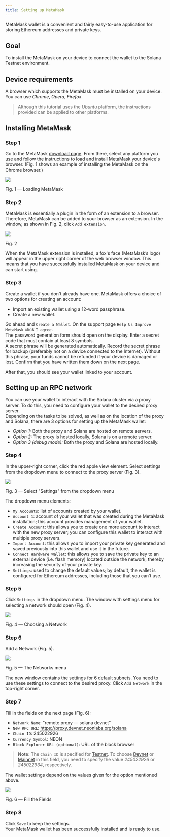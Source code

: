 ```yaml
---
title: Setting up MetaMask
---
```


MetaMask wallet is a convenient and fairly easy-to-use application for storing Ethereum addresses and private keys.

## Goal

To install the MetaMask on your device to connect the wallet to the Solana Testnet environment.  

## Device requirements

A browser which supports the MetaMask must be installed on your device. You can use *Chrome*, *Opera*, *Firefox*.  

> Although this tutorial uses the *Ubuntu* platform, the instructions provided can be applied to other platforms.  

## Installing MetaMask

### Step 1
Go to the MetaMask [download page](https://metamask.io/download.html). From there, select any platform you use and follow the instructions to load and install MetaMask your device's browser. (Fig. 1 shows an example of installing the MetaMask on the Chrome browser.)  

<div class='neon-img-box-600' style={{textAlign: 'center'}}>

![](./img/metamask-1.png)

Fig. 1 — Loading MetaMask

</div>

### Step 2
MetaMask is essentially a plugin in the form of an extension to a browser. Therefore, MetaMask can be added to your browser as an extension. In the window, as shown in Fig. 2, click `Add extension`.  

<div class='neon-img-width-300' style={{textAlign: 'center'}}>

![](./img/metamask-2.png)

Fig. 2

</div>

When the MetaMask extension is installed, a fox's face (MetaMask’s logo) will appear in the upper right corner of the web browser window. This means that you have successfully installed MetaMask on your device and can start using.

### Step 3
Create a wallet if you don't already have one. MetaMask offers a choice of two options for creating an account:  
* Import an existing wallet using a 12-word passphrase.
* Create a new wallet.

Go ahead and `Create a Wallet`. On the support page `Help Us Improve MetaMask` click `I agree`.  
The password generation form should open on the display. Enter a secret code that must contain at least 8 symbols.  
A secret phrase will be generated automatically. Record the secret phrase for backup (preferably not on a device connected to the Internet). Without this phrase, your funds cannot be refunded if your device is damaged or lost. Confirm that you have written them down on the next page.  

After that, you should see your wallet linked to your account.

## Setting up an RPC network

You can use your wallet to interact with the Solana cluster via a proxy server. To do this, you need to configure your wallet to the desired proxy server.  
Depending on the tasks to be solved, as well as on the location of the proxy and Solana, there are 3 options for setting up the MetaMask wallet:  

  * *Option 1:* Both the proxy and Solana are hosted on remote servers.
  * *Option 2:* The proxy is hosted locally, Solana is on a remote server.
  * *Option 3 (debug mode):* Both the proxy and Solana are hosted locally.

### Step 4
In the upper-right corner, click the red apple view element. Select settings from the dropdown menu to connect to the proxy server (Fig. 3).  

<div class='neon-img-box-600' style={{textAlign: 'center'}}>

![](./img/metamask-3.png)

Fig. 3 — Select "Settings" from the dropdown menu

</div>


The dropdown menu elements:
* `My Accounts`: list of accounts created by your wallet.
* `Account 1`: account of your wallet that was created during the MetaMask installation; this account provides management of your wallet.
* `Create Account`: this allows you to create one more account to interact with the new proxy server; you can configure this wallet to interact with multiple proxy servers.
* `Import Account`: this allows you to import your private key generated and saved previously into this wallet and use it in the future.
* `Connect Hardware Wallet`: this allows you to save the private key to an external device (i.e. flash memory) located outside the network, thereby increasing the security of your private key.
* `Settings`: used to change the default values; by default, the wallet is configured for Ethereum addresses, including those that you can’t use.

### Step 5
Click `Settings` in the dropdown menu. The window with settings menu for selecting a network should open (Fig. 4).  

<div class='neon-img-box-600' style={{textAlign: 'center'}}>

![](img/metamask-4.png)

Fig. 4 — Choosing a Network

</div>

### Step 6
Add a Network (Fig. 5).  

<div class='neon-img-box-600' style={{textAlign: 'center'}}>

![](img/metamask-5.png)

Fig. 5 — The Networks menu

</div>

The new window contains the settings for 6 default subnets. You need to use these settings to connect to the desired proxy. Click `Add Network` in the top-right corner.  

### Step 7
Fill in the fields on the next page (Fig. 6):  
* `Network Name`: "remote proxy — solana devnet"
* `New RPC URL`: https://proxy.devnet.neonlabs.org/solana
* `Chain ID`: 245022926
* `Currency Symbol`: NEON
* `Block Explorer URL (optional)`: URL of the block browser

> **Note:** The `Chain ID` is specified for [Testnet](https://docs.solana.com/clusters#testnet). To choose [Devnet](https://docs.solana.com/clusters#devnet) or [Mainnet](https://docs.solana.com/clusters#mainnet-beta) in this field, you need to specify the value *245022926* or *245022934*, respectively.

The wallet settings depend on the values given for the option mentioned above.  

<div class='neon-img-box-300' style={{textAlign: 'center'}}>

![](img/metamask-6.png)

Fig. 6 — Fill the Fields

</div>


### Step 8

Click `Save` to keep the settings.  
Your MetaMask wallet has been successfully installed and is ready to use.
